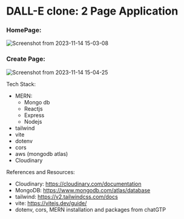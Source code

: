 # DALL-E clone: 2 Page Application
### HomePage:
![Screenshot from 2023-11-14 15-03-08](https://github.com/AkashKamatCreates/dalleclone/assets/100783004/8bd6e65a-bbb8-4871-947f-faa80009be1b)

### Create Page:
![Screenshot from 2023-11-14 15-04-25](https://github.com/AkashKamatCreates/dalleclone/assets/100783004/afd6b6fd-4354-4dca-a023-e97b58c0862c)

Tech Stack: 
- MERN:
  - Mongo db
  - Reactjs 
  - Express
  - Nodejs
- tailwind
- vite
- dotenv
- cors
- aws (mongodb atlas)
- Cloudinary

References and Resources: 
- Cloudinary: https://cloudinary.com/documentation
- MongoDB: https://www.mongodb.com/atlas/database
- tailwind: https://v2.tailwindcss.com/docs
- vite: https://vitejs.dev/guide/
- dotenv, cors, MERN installation and packages from chatGTP


